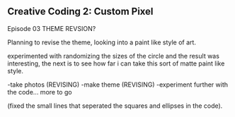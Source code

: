 ## Creative Coding 2: Custom Pixel

Episode 03 THEME REVSION?

Planning to revise the theme, looking into a paint like style of art.

experimented with randomizing the sizes of the circle and the result was interesting, the next is to see how far i can take this sort of matte paint like style.

-take photos (REVISING)
-make theme (REVISING)
-experiment further with the code... more to go

(fixed the small lines that seperated the squares and ellipses in the code).

